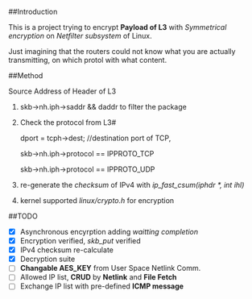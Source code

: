

##Introduction

This is a project trying to encrypt **Payload of L3** with *Symmetrical  encryption* on *Netfilter subsystem* of Linux.

Just imagining that the routers could not know what you are actually transmitting, on which protol with what content.

##Method

Source Address of Header of L3

1. skb->nh.iph->saddr && daddr to filter the package

2. Check the protocol from L3#

   dport = tcph->dest; //destination port of TCP,

   skb->nh.iph->protocol == IPPROTO_TCP

   skb->nh.iph->protocol == IPPROTO_UDP
3. re-generate the *checksum* of IPv4 with *ip_fast_csum(iphdr \*, int ihl)*

4. kernel supported *linux/crypto.h* for encryption

##TODO

+ [x] Asynchronous encyrption adding *waitting completion*
+ [x] Encryption verified, *skb_put* verified
+ [x] IPv4 checksum re-calculate
+ [x] Decryption suite
+ [ ] **Changable AES_KEY** from User Space Netlink Comm.
+ [ ] Allowed IP list,  **CRUD** by **Netlink** and **File Fetch**
+ [ ] Exchange IP list with pre-defined **ICMP message**